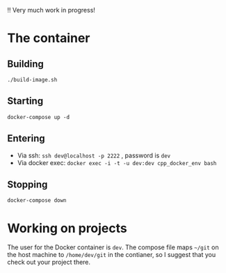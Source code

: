 :bangbang: Very much work in progress!

# The container

## Building

`./build-image.sh`

## Starting

`docker-compose up -d`

## Entering

- Via ssh: `ssh dev@localhost -p 2222` , password is `dev`
- Via docker exec: `docker exec -i -t -u dev:dev cpp_docker_env bash`

## Stopping

`docker-compose down`


# Working on projects

The user for the Docker container is `dev`.
The compose file maps `~/git` on the host machine to `/home/dev/git` in the contianer, so I suggest that you check out your project there.
